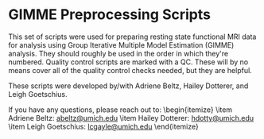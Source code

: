 # GIMME Preprocessing Scripts

This set of scripts were used for preparing resting state functional MRI data for analysis using Group Iterative Multiple Model Estimation (GIMME) analysis. They should roughly be used in the order in which they're numbered. Quality control scripts are marked with a QC. These will by no means cover all of the quality control checks needed, but they are helpful. 

These scripts were developed by/with Adriene Beltz, Hailey Dotterer, and Leigh Goetschius. 

If you have any questions, please reach out to: 
\begin{itemize}
  \item Adriene Beltz: abeltz@umich.edu
  \item Hailey Dotterer: hdotty@umich.edu
  \item Leigh Goetschius: lcgayle@umich.edu
\end{itemize}
